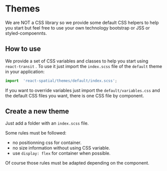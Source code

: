# Themes

We are NOT a CSS library so we provide some default CSS helpers to help you start but feel free to use your own technology bootstrap or JSS or styled-compoennts.

## How to use

We provide a set of CSS variables and classes to help you start using `react-transit` .
To use it just import the `index.scss` file of the `default` theme in your application:

```js
import  'react-spatial/themes/default/index.scss';
```

If you want to override variables just import the `default/variables.css` and the default CSS files you want, there is one CSS file by component.

## Create a new theme

Just add a folder with an `index.scss` file.

Some rules must be followed:

- no positionning css for container.
- no size information without using CSS variable.
- use `display: flex` for container when possible.

Of course those rules must be adapted depending on the component.
